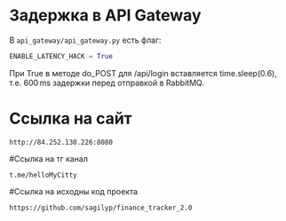# Задержка в API Gateway

В `api_gateway/api_gateway.py` есть флаг:
```python
ENABLE_LATENCY_HACK = True
```
При True в методе do_POST для /api/login вставляется time.sleep(0.6), т.е. 600 ms задержки перед отправкой в RabbitMQ.

# Ссылка на сайт
```
http://84.252.130.226:8080
```

#Ссылка на тг канал
```
t.me/helloMyCitty
```

#Ссылка на исходны код проекта
```
https://github.com/sagilyp/finance_tracker_2.0
```
